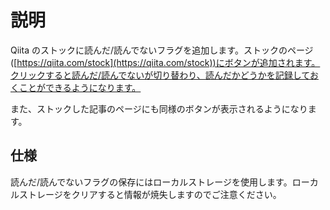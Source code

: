 # 説明

Qiita のストックに読んだ/読んでないフラグを追加します。ストックのページ([https://qiita.com/stock](https://qiita.com/stock))にボタンが追加されます。クリックすると読んだ/読んでないが切り替わり、読んだかどうかを記録しておくことができるようになります。

また、ストックした記事のページにも同様のボタンが表示されるようになります。

## 仕様

読んだ/読んでないフラグの保存にはローカルストレージを使用します。ローカルストレージをクリアすると情報が焼失しますのでご注意ください。
